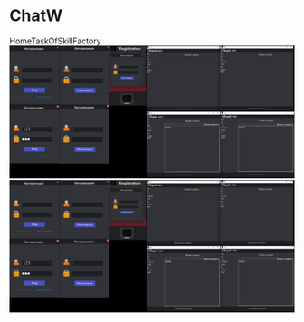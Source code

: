 # ChatW
HomeTaskOfSkillFactory
![Дизайн проекта](https://github.com//Raulitool/ChatW/blob/main/Дизайн.png)
![Пример картинки](Дизайн.png)
